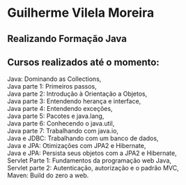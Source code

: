 # Guilherme Vilela Moreira  

## Realizando Formação Java  

## Cursos realizados até o momento:  
 
Java: Dominando as Collections,  
Java parte 1: Primeiros passos,  
Java parte 2: Introdução à Orientação a Objetos,   
Java parte 3: Entendendo herança e interface,   
Java parte 4: Entendendo exceções,  
Java parte 5: Pacotes e java.lang,   
Java parte 6: Conhecendo o java.util,  
Java parte 7: Trabalhando com java.io,  
Java e JDBC: Trabalhando com um banco de dados,  
Java e JPA: Otimizações com JPA2 e Hibernate,  
Java e JPA: Persista seus objetos com a JPA2 e Hibernate,      
Servlet Parte 1: Fundamentos da programação web Java,  
Servlet parte 2: Autenticação, autorização e o padrão MVC,  
Maven: Build do zero a web.  